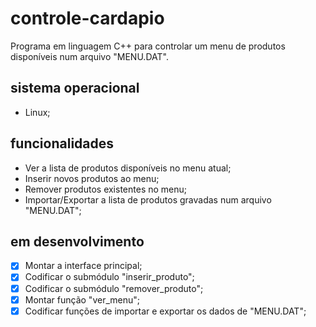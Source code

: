 # controle-cardapio
Programa em linguagem C++ para controlar um menu de produtos disponíveis num arquivo "MENU.DAT".

## sistema operacional
- Linux;

## funcionalidades
- Ver a lista de produtos disponíveis no menu atual;
- Inserir novos produtos ao menu;
- Remover produtos existentes no menu;
- Importar/Exportar a lista de produtos gravadas num arquivo "MENU.DAT";

## em desenvolvimento
- [x] Montar a interface principal;
- [x] Codificar o submódulo "inserir_produto";
- [x] Codificar o submódulo "remover_produto";
- [x] Montar função "ver_menu";
- [x] Codificar funções de importar e exportar os dados de "MENU.DAT";

